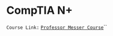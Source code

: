 # CompTIA N+

`Course Link:` [`Professor Messer Course`](https://www.youtube.com/playlist?list=PLG49S3nxzAnmpdmX7RoTOyuNJQAb-r-gd)\`\`



